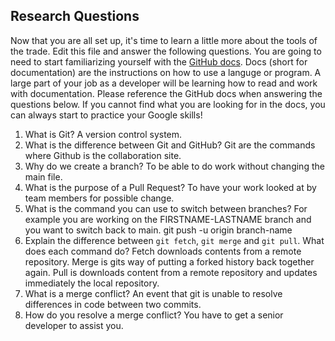 
## Research Questions 

Now that you are all set up, it's time to learn a little more about the tools of the trade. Edit this file and answer the following questions. You are going to need to start familiarizing yourself with the [GitHub docs](https://docs.github.com/en). Docs (short for documentation) are the instructions on how to use a languge or program. A large part of your job as a developer will be learning how to read and work with documentation. Please reference the GitHub docs when answering the questions below. If you cannot find what you are looking for in the docs, you can always start to practice your Google skills!

1. What is Git? A version control system.
2. What is the difference between Git and GitHub? Git are the commands where Github is the collaboration site.
3. Why do we create a branch? To be able to do work without changing the main file.
4. What is the purpose of a Pull Request? To have your work looked at by team members for possible change.
5. What is the command you can use to switch between branches? For example you are working on the FIRSTNAME-LASTNAME branch and you want to switch back to main. git push -u origin branch-name
6. Explain the difference between `git fetch`, `git merge` and `git pull`. What does each command do? Fetch downloads contents from a remote repository. Merge is gits way of putting a forked history back together again. Pull is downloads content from a remote repository and updates immediately the local repository.
7. What is a merge conflict? An event that git is unable to resolve differences in code between two commits.
8. How do you resolve a merge conflict? You have to get a senior developer to assist you.


